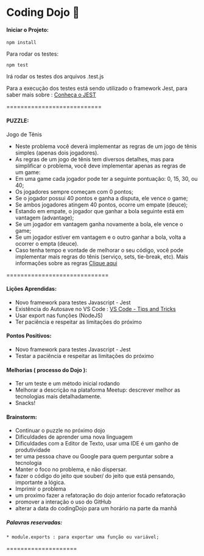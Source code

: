 
# Coding Dojo :mount_fuji:
#### Iniciar o Projeto:

```npm install```

Para rodar os testes:

```npm test```

Irá rodar os testes dos arquivos <arquivo>.test.js

Para a execução dos testes está sendo utilizado o framework Jest, para saber mais sobre :
[Conheça o JEST](https://jestjs.io/ "Clique e acesse agora!")


===========================

#### PUZZLE:

Jogo de Tênis

* Neste problema você deverá implementar as regras de um jogo de tênis simples (apenas dois jogadores).
* As regras de um jogo de tênis tem diversos detalhes, mas para simplificar o problema, você deve implementar apenas as regras de um game:
* Em uma game cada jogador pode ter a seguinte pontuação: 0, 15, 30, ou 40;
* Os jogadores sempre começam com 0 pontos;
* Se o jogador possui 40 pontos e ganha a disputa, ele vence o game;
* Se ambos jogadores atingem 40 pontos, ocorre um empate (deuce);
* Estando em empate, o jogador que ganhar a bola seguinte está em vantagem (advantage);
* Se um jogador em vantagem ganha novamente a bola, ele vence o game;
* Se um jogador estiver em vantagem e o outro ganhar a bola, volta a ocorrer o empta (deuce).
* Caso tenha tempo e vontade de melhorar o seu código, você pode implementar mais regras do tênis (serviço, sets, tie-break, etc). Mais informações sobre as regras [Clique aqui](http://pt.wikipedia.org/wiki/T%C3%A9nis)


=============================

#### Lições Aprendidas:

* Novo framework para testes Javascript - Jest
* Existência do Autosave no VS Code : [VS Code - Tips and Tricks](https://code.visualstudio.com/docs/getstarted/tips-and-tricks)
* Usar export nas funções (NodeJS)
* Ter paciência e respeitar as limitações do próximo

#### Pontos Positivos:

* Novo framework para testes Javascript - Jest
* Testar a paciência e respeitar as limitações do próximo

#### Melhorias ( processo do Dojo ):

* Ter um teste e um método inicial rodando
* Melhorar a descrição na plataforma Meetup: descrever melhor as tecnologias mais detalhadamente.
* Snacks!

#### Brainstorm:
   * Continuar o puzzle no próximo dojo
   * Dificuldades de aprender uma nova linguagem
   * Dificuldades com a Editor de Texto, usar uma IDE é um ganho de produtividade
   * ter uma pessoa chave ou Google para quem perguntar sobre a tecnologia 
   * Manter o foco no problema, e não dispersar.
   * fazer o código do jeito que souber/ do jeito que está pensando, importante a lógica.
   * Imprimir o problema
   * um proximo fazer a refatoração do dojo anterior focado refatoração 
   * promover a interação o uso do GitHub  
   * alterar a data do codingDojo para um horário na parte da manhã

##### Palavras reservadas:
    * module.exports : para exportar uma função ou variável;
    
====================

